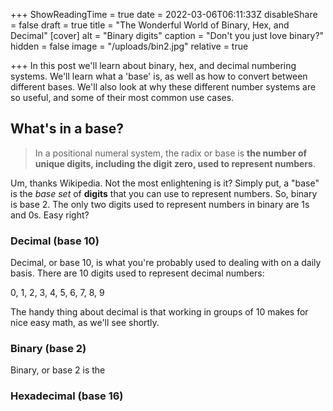 +++
ShowReadingTime = true
date = 2022-03-06T06:11:33Z
disableShare = false
draft = true
title = "The Wonderful World of Binary, Hex, and Decimal"
[cover]
alt = "Binary digits"
caption = "Don't you just love binary?"
hidden = false
image = "/uploads/bin2.jpg"
relative = true

+++
In this post we'll learn about binary, hex, and decimal numbering systems. We'll learn what a 'base' is, as well as how to convert between different bases. We'll also look at why these different number systems are so useful, and some of their most common use cases.

## What's in a base?

> In a positional numeral system, the radix or base is **the number of unique digits, including the digit zero, used to represent numbers**.

Um, thanks Wikipedia. Not the most enlightening is it? Simply put, a "base" is the _base set_ of **digits** that you can use to represent numbers. So, binary is base 2. The only two digits used to represent numbers in binary are 1s and 0s. Easy right?

### Decimal (base 10)

Decimal, or base 10, is what you're probably used to dealing with on a daily basis. There are 10 digits used to represent decimal numbers:

0, 1, 2, 3, 4, 5, 6, 7, 8, 9

The handy thing about decimal is that working in groups of 10 makes for nice easy math, as we'll see shortly.

### Binary (base 2)

Binary, or base 2 is the 

### Hexadecimal (base 16)